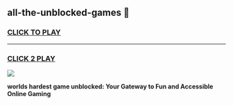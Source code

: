 
## all-the-unblocked-games 👋
<h3>
<a href="https://premium.freeplayer.one?title=all-the-unblocked-games&ref=14F">CLICK TO PLAY</a></h3>
<hr>

<h3>
<a href="https://premium.freeplayer.one?title=all-the-unblocked-games&ref=14F">CLICK 2 PLAY</a>
  
</h3>

<a href="https://premium.freeplayer.one?title=all-the-unblocked-games&ref=12F/"><img src="https://clearcache.store/games.png"></a>


**worlds hardest game unblocked: Your Gateway to Fun and Accessible Online Gaming**
